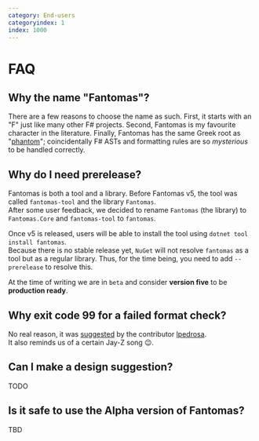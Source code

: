 ```yaml
---
category: End-users
categoryindex: 1
index: 1000
---
```

# FAQ

## Why the name "Fantomas"?
There are a few reasons to choose the name as such.
First, it starts with an "F" just like many other F# projects.
Second, Fantomas is my favourite character in the literature.
Finally, Fantomas has the same Greek root as "[phantom](https://en.wiktionary.org/wiki/phantom)"; coincidentally F# ASTs and formatting rules are so *mysterious* to be handled correctly.

## Why do I need prerelease?

Fantomas is both a tool and a library. Before Fantomas v5, the tool was called `fantomas-tool` and the library `Fantomas`.  
After some user feedback, we decided to rename `Fantomas` (the library) to `Fantomas.Core` and `fantomas-tool` to `fantomas`.

Once v5 is released, users will be able to install the tool using `dotnet tool install fantomas`.  
Because there is no stable release yet, `NuGet` will not resolve `fantomas` as a tool but as a regular library.
Thus, for the time being, you need to add `--prerelease` to resolve this.

At the time of writing we are in `beta` and consider **version five** to be **production ready**.

## Why exit code 99 for a failed format check?

No real reason, it was [suggested](https://github.com/fsprojects/fantomas/pull/655#discussion_r374849907) by the contributor [lpedrosa](https://github.com/lpedrosa).  
It also reminds us of a certain Jay-Z song 😉.

## Can I make a design suggestion?
TODO

## Is it safe to use the Alpha version of Fantomas?
TBD

